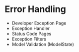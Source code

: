 Error Handling
============
 - Developer Exception Page
 - Exception Handler
 - Status Code Pages
 - Exception Filters
 - Model Validation (ModelState)

